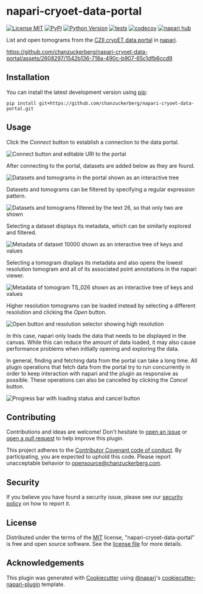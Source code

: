 # napari-cryoet-data-portal

[![License MIT](https://img.shields.io/pypi/l/napari-cryoet-data-portal.svg?color=green)](https://github.com/chanzuckerberg/napari-cryoet-data-portal/raw/main/LICENSE)
[![PyPI](https://img.shields.io/pypi/v/napari-cryoet-data-portal.svg?color=green)](https://pypi.org/project/napari-cryoet-data-portal)
[![Python Version](https://img.shields.io/pypi/pyversions/napari-cryoet-data-portal.svg?color=green)](https://python.org)
[![tests](https://github.com/chanzuckerberg/napari-cryoet-data-portal/workflows/tests/badge.svg)](https://github.com/chanzuckerberg/napari-cryoet-data-portal/actions)
[![codecov](https://codecov.io/gh/chanzuckerberg/napari-cryoet-data-portal/branch/main/graph/badge.svg)](https://codecov.io/gh/chanzuckerberg/napari-cryoet-data-portal)
[![napari hub](https://img.shields.io/endpoint?url=https://api.napari-hub.org/shields/napari-cryoet-data)](https://napari-hub.org/plugins/napari-cryoet-data-portal)

List and open tomograms from the [CZII cryoET data portal] in [napari].

https://github.com/chanzuckerberg/napari-cryoet-data-portal/assets/2608297/1542b136-718a-490c-b907-65c1dfb6ccd9

## Installation

You can install the latest development version using [pip]:

    pip install git+https://github.com/chanzuckerberg/napari-cryoet-data-portal.git

## Usage

Click the *Connect* button to establish a connection to the data portal.

![Connect button and editable URI to the portal](https://github.com/chanzuckerberg/napari-cryoet-data-portal/assets/2608297/bad1dbb7-2752-4b1a-b9d2-d0d685e4536c)

After connecting to the portal, datasets are added below as they are found.

![Datasets and tomograms in the portal shown as an interactive tree](https://github.com/chanzuckerberg/napari-cryoet-data-portal/assets/2608297/47ececbd-40e6-4374-9c64-18a07ce36bf2)

Datasets and tomograms can be filtered by specifying a regular expression pattern.

![Datasets and tomograms filtered by the text 26, so that only two are shown](https://github.com/chanzuckerberg/napari-cryoet-data-portal/assets/2608297/437cb5e3-ac53-4fc0-83a9-53cd4c9f67c1)

Selecting a dataset displays its metadata, which can be similarly explored and filtered.

![Metadata of dataset 10000 shown as an interactive tree of keys and values](https://github.com/chanzuckerberg/napari-cryoet-data-portal/assets/2608297/f9793891-84e9-4a82-af2f-51b68bcf4287)

Selecting a tomogram displays its metadata and also opens the lowest resolution tomogram and all of its associated point annotations in the napari viewer.

![Metadata of tomogram TS_026 shown as an interactive tree of keys and values](https://github.com/chanzuckerberg/napari-cryoet-data-portal/assets/2608297/1dabcaa0-c232-4b1d-adc7-b431b4a80418)

Higher resolution tomograms can be loaded instead by selecting a different resolution and clicking the *Open* button.

![Open button and resolution selector showing high resolution](https://github.com/chanzuckerberg/napari-cryoet-data-portal/assets/2608297/9132c68a-dd8e-420b-b31e-746baa9fc2bd)

In this case, napari only loads the data that needs to be displayed in the canvas.
While this can reduce the amount of data loaded, it may also cause performance problems when initially opening and exploring the data.

In general, finding and fetching data from the portal can take a long time.
All plugin operations that fetch data from the portal try to run concurrently in order to keep interaction with napari and the plugin as responsive as possible.
These operations can also be cancelled by clicking the *Cancel* button.

![Progress bar with loading status and cancel button](https://github.com/chanzuckerberg/napari-cryoet-data-portal/assets/2608297/b0ba4a69-5f24-4aaf-99d5-37541cfff17f)

## Contributing

Contributions and ideas are welcome!
Don't hesitate to [open an issue] or [open a pull request] to help improve this plugin.

This project adheres to the [Contributor Covenant code of conduct].
By participating, you are expected to uphold this code.
Please report unacceptable behavior to opensource@chanzuckerberg.com.

## Security

If you believe you have found a security issue, please see our [security policy] on how to report it.

## License

Distributed under the terms of the [MIT] license, "napari-cryoet-data-portal" is free and open source software. See the [license file] for more details.

## Acknowledgements

This plugin was generated with [Cookiecutter] using [@napari]'s [cookiecutter-napari-plugin] template.


[napari]: https://github.com/napari/napari
[@napari]: https://github.com/napari
[CZII cryoET data portal]: https://chanzuckerberg.github.io/cryoet-data-portal
[pip]: https://pypi.org/project/pip/
[Cookiecutter]: https://github.com/audreyr/cookiecutter
[cookiecutter-napari-plugin]: https://github.com/napari/cookiecutter-napari-plugin
[MIT]: http://opensource.org/licenses/MIT
[security policy]: /SECURITY.md
[license file]: /LICENSE
[Contributor Covenant code of conduct]: https://github.com/chanzuckerberg/.github/tree/master/CODE_OF_CONDUCT.md
[open an issue]: https://github.com/chanzuckerberg/napari-cryoet-data-portal/issues
[open a pull request]: https://github.com/chanzuckerberg/napari-cryoet-data-portal/pulls
